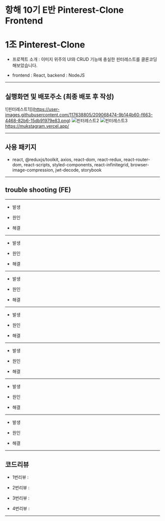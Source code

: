 # 항해 10기 E반 Pinterest-Clone Frontend

# 1조 Pinterest-Clone

- 프로젝트 소개 : 이미지 위주의 UI와 CRUD 기능에 충실한 핀터레스트를 클론코딩해보았습니다.

- frontend : React, backend : NodeJS

---

## 실행화면 및 배포주소 (최종 배포 후 작성)

![핀터레스트1]](https://user-images.githubusercontent.com/117638805/209068474-9b144b60-f663-4468-82b6-15db91979e83.png)
![핀터레스트2](https://user-images.githubusercontent.com/117638805/209068478-0fb49eea-bd9b-4891-9ad8-955ce9b09223.png)
![핀터레스트3](https://user-images.githubusercontent.com/117638805/209068471-3828803b-1ef3-4821-aaeb-a1dda1b93a9a.png)
https://mukstagram.vercel.app/

---

## 사용 패키지

- react, @reduxjs/toolkit, axios, react-dom, react-redux, react-router-dom, react-scripts, styled-components, react-infinitegrid, browser-image-compression, jwt-decode, storybook

---

## trouble shooting (FE)

---

- 발생

- 원인

- 해결

---

- 발생

- 원인

- 해결

---

- 발생

- 원인

- 해결

---

- 발생

- 원인

- 해결

---

- 발생

- 원인

- 해결

---

- 발생

- 원인

- 해결

---

- 발생

- 원인

- 해결

---

## 코드리뷰

- 1번리뷰 :

- 2번리뷰 :

- 3번리뷰 :

- 4번리뷰 :

---
